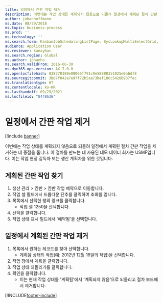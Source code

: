 ```yaml
---
title: 일정에서 간판 작업 제거
description: 이번에는 작업 상태를 계획되지 않음으로 되돌려 일정에서 계획된 절차 간판 작업을 제거하는 데 중점을 둡니다.
author: johanhoffmann
ms.date: 08/29/2018
ms.topic: business-process
ms.prod: ''
ms.technology: ''
ms.search.form: KanbanJobSchedulingListPage, SysLookupMultiSelectGrid, KanbanJobStatusUpdate
audience: Application User
ms.reviewer: kamaybac
ms.search.region: Global
ms.author: johanho
ms.search.validFrom: 2016-06-30
ms.dyn365.ops.version: AX 7.0.0
ms.openlocfilehash: 838270189e08065f791c9e58888351025e0a6df8
ms.sourcegitcommit: 3b87f042a7e97f72b5aa73bef186c5426b937fec
ms.translationtype: HT
ms.contentlocale: ko-KR
ms.lasthandoff: 09/29/2021
ms.locfileid: "8448636"
---
```

# <a name="remove-a-kanban-job-from-the-schedule"></a>일정에서 간판 작업 제거

[!include [banner](../../includes/banner.md)]

이번에는 작업 상태를 계획되지 않음으로 되돌려 일정에서 계획된 절차 간판 작업을 제거하는 데 중점을 둡니다. 이 절차를 만드는 데 사용된 데모 데이터 회사는 USMF입니다. 이는 작업 현장 감독자 또는 생산 계획자를 위한 것입니다.


## <a name="find-a-planned-kanban-job"></a>계획된 간판 작업 찾기
1. 생산 관리 > 칸반 > 칸반 작업 예약으로 이동합니다.
2. 작업 셀 필드에서 드롭다운 단추를 클릭하여 조회를 엽니다.
3. 목록에서 선택한 행의 링크를 클릭합니다.
    * 작업 셀 1250을 선택합니다.  
4. 선택을 클릭합니다.
5. 작업 상태 표시 필드에서 '예약됨'을 선택합니다.

## <a name="remove-the-planned-kanban-job-from-the-schedule"></a>일정에서 계획된 간판 작업 제거
1. 목록에서 원하는 레코드를 찾아 선택합니다.
    * 계획됨 상태의 작업(예: 2012년 12월 19일의 작업)을 선택합니다.  
2. 작업 창에서 계획을 클릭합니다.
3. 작업 상태 되돌리기를 클릭합니다.
4. 확인을 클릭합니다.
    * 이는 현재 작업 상태를 '계획됨'에서 '계획되지 않음'으로 되돌리고 절차 보드에서 제거합니다.   



[!INCLUDE[footer-include](../../../includes/footer-banner.md)]